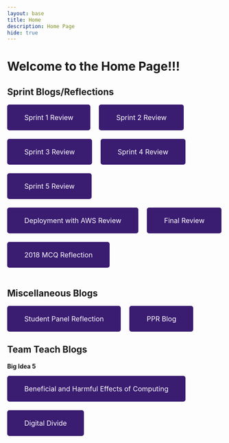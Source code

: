```yaml
---
layout: base
title: Home 
description: Home Page
hide: true
---
```


# Welcome to the Home Page!!!

<style>
    .button {
    display: inline-block;
    background-color: #3a1c71;
    color: white;
    padding: 20px 40px;
    text-align: center;
    text-decoration: none;
    border-radius: 5px;
    font-size: 16px;
    border: none; 
    }
    .button button {
    background: none;
    border: none;
    color: inherit;
    font: inherit;
    cursor: pointer;
    padding: 0;
    margin: 0;
}
</style>

## Sprint Blogs/Reflections 

<div style="display: flex; justify-content: flex-start; gap: 20px; flex-wrap: wrap;">

<a href="{{site.baseurl}}/sprint1review/" class="button">
    <button>
    Sprint 1 Review
    </button>
</a>

<a href="{{site.baseurl}}/sprint2review/" class="button">
    <button>
    Sprint 2 Review
    </button>
</a>

<a href="{{site.baseurl}}/sprint3review/" class="button">
    <button>
    Sprint 3 Review
    </button>
</a>

<a href="{{site.baseurl}}/sprint4review/" class="button">
    <button>
    Sprint 4 Review
    </button>
</a>

<a href="{{site.baseurl}}/sprint5review/" class="button">
    <button>
    Sprint 5 Review
    </button>
</a>

<a href="{{site.baseurl}}/deploymentreview/" class="button">
    <button>
    Deployment with AWS Review
    </button>
</a>

<a href="{{site.baseurl}}/finalreview/" class="button">
    <button>
    Final Review
    </button>
</a>

<a href="{{site.baseurl}}/mcqblog/" class="button">
    <button>
    2018 MCQ Reflection
    </button>
</a>

</div>
<br>

## Miscellaneous Blogs 

<div style="display: flex; justify-content: flex-start; gap: 20px; flex-wrap: wrap;">

<a href="{{site.baseurl}}/studentpanelreflection/" class="button">
    <button>
    Student Panel Reflection
    </button>
</a>

<a href="{{site.baseurl}}/pprblog/" class="button">
    <button>
    PPR Blog
    </button>
</a>

</div>

## Team Teach Blogs 

**Big Idea 5** <br>
<div style="display: flex; justify-content: flex-start; gap: 20px; flex-wrap: wrap;">

<a href="{{site.baseurl}}/beneficialandharmfuleffectsofcomputing/" class="button">
    <button>
    Beneficial and Harmful Effects of Computing
    </button>
</a>

<a href="{{site.baseurl}}/digitaldivide/" class="button">
    <button>
    Digital Divide
    </button>
</a>

</div>


